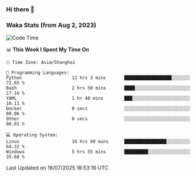 ### Hi there 👋

### Waka Stats (from Aug 2, 2023)

<!--START_SECTION:waka-->
![Code Time](http://img.shields.io/badge/Code%20Time-953%20hrs%2057%20mins-blue)

📊 **This Week I Spent My Time On** 

```text
🕑︎ Time Zone: Asia/Shanghai

💬 Programming Languages: 
Python                   12 hrs 3 mins       ██████████████████░░░░░░░   72.65 % 
Bash                     2 hrs 50 mins       ████░░░░░░░░░░░░░░░░░░░░░   17.16 % 
YAML                     1 hr 40 mins        ███░░░░░░░░░░░░░░░░░░░░░░   10.11 % 
Docker                   0 secs              ░░░░░░░░░░░░░░░░░░░░░░░░░   00.06 % 
Other                    0 secs              ░░░░░░░░░░░░░░░░░░░░░░░░░   00.01 % 

💻 Operating System: 
Linux                    10 hrs 40 mins      ████████████████░░░░░░░░░   64.32 % 
Windows                  5 hrs 55 mins       █████████░░░░░░░░░░░░░░░░   35.68 % 
```


 Last Updated on 16/07/2025 18:53:16 UTC
<!--END_SECTION:waka-->
